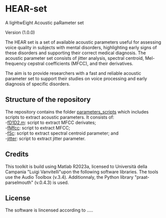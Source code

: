 # HEAR-set
A ligHtwEight Acoustic paRameter set 

Version (1.0.0)

The HEAR set is a set of available acoustic parameters useful for assessing voice quality in subjects with mental disorders, highlighting early signs of these disorders and supporting their correct medical diagnosis. The acoustic parameter set consists of jitter analysis, spectral centroid, Mel-frequency cepstral coefficients (MFCC), and their derivatives. 

The aim is to provide researchers with a fast and reliable acoustic parameter set to support their studies on voice processing and early diagnosis of specific disorders.


## Structure of the repository

The repository contains the folder [parameters_scripts](https://github.com/LauraVerde/HEAR-set/tree/main/parameters_scripts) which includes scripts to extract acoustic parameters. It consists of:\
-[fD1D2.m](https://github.com/LauraVerde/HEAR-set/blob/main/parameters_scripts/fD1D2.m): script to extract MFCC derivates;\
-[fMfcc](https://github.com/LauraVerde/HEAR-set/blob/main/parameters_scripts/fMfcc.m): script to extract MFCC;\
-[fSc](https://github.com/LauraVerde/HEAR-set/blob/main/parameters_scripts/fSc.m): script to extract spectral centroid parameter; and\
-[jitter](https://github.com/LauraVerde/HEAR-set/blob/main/parameters_scripts/jitter.py): script to extract jitter parameter.



## Credits

This toolkit is build using Matlab R2023a, licensed to Università della Campania "Luigi Vanvitelli"upon the following software libraries. The tools use the Audio Toolbox (v.3.4).
Additionnaly, the Python library "praat-parselmouth" (v.0.4.3) is used.


## License

The software is lincensed according to .....

